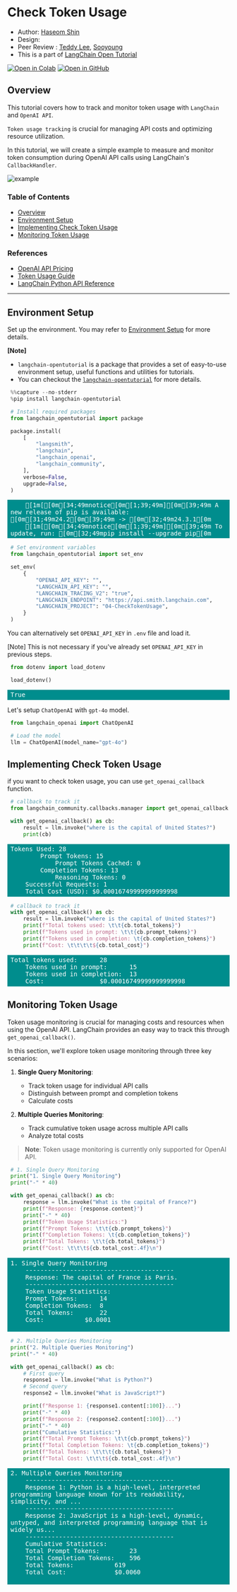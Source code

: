 <style>
.custom {
    background-color: #008d8d;
    color: white;
    padding: 0.25em 0.5em 0.25em 0.5em;
    white-space: pre-wrap;       /* css-3 */
    white-space: -moz-pre-wrap;  /* Mozilla, since 1999 */
    white-space: -pre-wrap;      /* Opera 4-6 */
    white-space: -o-pre-wrap;    /* Opera 7 */
    word-wrap: break-word;
}

pre {
    background-color: #027c7c;
    padding-left: 0.5em;
}

</style>

# Check Token Usage

- Author: [Haseom Shin](https://github.com/IHAGI-c)
- Design: []()
- Peer Review : [Teddy Lee](https://github.com/teddylee777), [Sooyoung](https://github.com/sooyoung-wind)
- This is a part of [LangChain Open Tutorial](https://github.com/LangChain-OpenTutorial/LangChain-OpenTutorial)

[![Open in Colab](https://colab.research.google.com/assets/colab-badge.svg)](https://colab.research.google.com/github/LangChain-OpenTutorial/LangChain-OpenTutorial/blob/main/04-Model/04-CheckTokenUsage.ipynb) [![Open in GitHub](https://img.shields.io/badge/Open%20in%20GitHub-181717?style=flat-square&logo=github&logoColor=white)](https://github.com/LangChain-OpenTutorial/LangChain-OpenTutorial/blob/main/04-Model/04-CheckTokenUsage.ipynb)

## Overview

This tutorial covers how to track and monitor token usage with `LangChain` and `OpenAI API`.

`Token usage tracking` is crucial for managing API costs and optimizing resource utilization.

In this tutorial, we will create a simple example to measure and monitor token consumption during OpenAI API calls using LangChain's `CallbackHandler`.

![example](./img/04-CheckTokenUsage-example-flow-token-usage.png)

### Table of Contents

- [Overview](#overview)
- [Environment Setup](#environment-setup)
- [Implementing Check Token Usage](#implementing-check-token-usage)
- [Monitoring Token Usage](#monitoring-token-usage)

### References

- [OpenAI API Pricing](https://openai.com/api/pricing/)
- [Token Usage Guide](https://help.openai.com/en/articles/4936856-what-are-tokens-and-how-to-count-them)
- [LangChain Python API Reference](https://python.langchain.com/api_reference/community/callbacks/langchain_community.callbacks.manager.get_openai_callback.html)
---

## Environment Setup

Set up the environment. You may refer to [Environment Setup](https://wikidocs.net/257836) for more details.

**[Note]**
- `langchain-opentutorial` is a package that provides a set of easy-to-use environment setup, useful functions and utilities for tutorials. 
- You can checkout the [`langchain-opentutorial`](https://github.com/LangChain-OpenTutorial/langchain-opentutorial-pypi) for more details.

```python
%%capture --no-stderr
%pip install langchain-opentutorial
```

```python
# Install required packages
from langchain_opentutorial import package

package.install(
    [
        "langsmith",
        "langchain",
        "langchain_openai",
        "langchain_community",
    ],
    verbose=False,
    upgrade=False,
)
```

<pre class="custom">
    [1m[[0m[34;49mnotice[0m[1;39;49m][0m[39;49m A new release of pip is available: [0m[31;49m24.2[0m[39;49m -> [0m[32;49m24.3.1[0m
    [1m[[0m[34;49mnotice[0m[1;39;49m][0m[39;49m To update, run: [0m[32;49mpip install --upgrade pip[0m
</pre>

```python
# Set environment variables
from langchain_opentutorial import set_env

set_env(
    {
        "OPENAI_API_KEY": "",
        "LANGCHAIN_API_KEY": "",
        "LANGCHAIN_TRACING_V2": "true",
        "LANGCHAIN_ENDPOINT": "https://api.smith.langchain.com",
        "LANGCHAIN_PROJECT": "04-CheckTokenUsage",
    }
)
```

You can alternatively set `OPENAI_API_KEY` in `.env` file and load it. 

[Note] This is not necessary if you've already set `OPENAI_API_KEY` in previous steps.

```python
from dotenv import load_dotenv

load_dotenv()
```




<pre class="custom">True</pre>



Let's setup `ChatOpenAI` with `gpt-4o` model.

```python
from langchain_openai import ChatOpenAI

# Load the model
llm = ChatOpenAI(model_name="gpt-4o")
```

## Implementing Check Token Usage

if you want to check token usage, you can use `get_openai_callback` function.

```python
# callback to track it
from langchain_community.callbacks.manager import get_openai_callback

with get_openai_callback() as cb:
    result = llm.invoke("where is the capital of United States?")
    print(cb)
```

<pre class="custom">Tokens Used: 28
    	Prompt Tokens: 15
    		Prompt Tokens Cached: 0
    	Completion Tokens: 13
    		Reasoning Tokens: 0
    Successful Requests: 1
    Total Cost (USD): $0.00016749999999999998
</pre>

```python
# callback to track it
with get_openai_callback() as cb:
    result = llm.invoke("where is the capital of United States?")
    print(f"Total tokens used: \t\t{cb.total_tokens}")
    print(f"Tokens used in prompt: \t\t{cb.prompt_tokens}")
    print(f"Tokens used in completion: \t{cb.completion_tokens}")
    print(f"Cost: \t\t\t\t${cb.total_cost}")
```

<pre class="custom">Total tokens used: 		28
    Tokens used in prompt: 		15
    Tokens used in completion: 	13
    Cost: 				$0.00016749999999999998
</pre>

## Monitoring Token Usage

Token usage monitoring is crucial for managing costs and resources when using the OpenAI API. LangChain provides an easy way to track this through `get_openai_callback()`.

In this section, we'll explore token usage monitoring through three key scenarios:

1. **Single Query Monitoring**: 
   - Track token usage for individual API calls
   - Distinguish between prompt and completion tokens
   - Calculate costs

2. **Multiple Queries Monitoring**:
   - Track cumulative token usage across multiple API calls
   - Analyze total costs

> **Note**: Token usage monitoring is currently only supported for OpenAI API.

```python
# 1. Single Query Monitoring
print("1. Single Query Monitoring")
print("-" * 40)

with get_openai_callback() as cb:
    response = llm.invoke("What is the capital of France?")
    print(f"Response: {response.content}")
    print("-" * 40)
    print(f"Token Usage Statistics:")
    print(f"Prompt Tokens: \t\t{cb.prompt_tokens}")
    print(f"Completion Tokens: \t{cb.completion_tokens}")
    print(f"Total Tokens: \t\t{cb.total_tokens}")
    print(f"Cost: \t\t\t${cb.total_cost:.4f}\n")
```

<pre class="custom">1. Single Query Monitoring
    ----------------------------------------
    Response: The capital of France is Paris.
    ----------------------------------------
    Token Usage Statistics:
    Prompt Tokens: 		14
    Completion Tokens: 	8
    Total Tokens: 		22
    Cost: 			$0.0001
    
</pre>

```python
# 2. Multiple Queries Monitoring
print("2. Multiple Queries Monitoring")
print("-" * 40)

with get_openai_callback() as cb:
    # First query
    response1 = llm.invoke("What is Python?")
    # Second query
    response2 = llm.invoke("What is JavaScript?")

    print(f"Response 1: {response1.content[:100]}...")
    print("-" * 40)
    print(f"Response 2: {response2.content[:100]}...")
    print("-" * 40)
    print("Cumulative Statistics:")
    print(f"Total Prompt Tokens: \t\t{cb.prompt_tokens}")
    print(f"Total Completion Tokens: \t{cb.completion_tokens}")
    print(f"Total Tokens: \t\t\t{cb.total_tokens}")
    print(f"Total Cost: \t\t\t${cb.total_cost:.4f}\n")
```

<pre class="custom">2. Multiple Queries Monitoring
    ----------------------------------------
    Response 1: Python is a high-level, interpreted programming language known for its readability, simplicity, and ...
    ----------------------------------------
    Response 2: JavaScript is a high-level, dynamic, untyped, and interpreted programming language that is widely us...
    ----------------------------------------
    Cumulative Statistics:
    Total Prompt Tokens: 		23
    Total Completion Tokens: 	596
    Total Tokens: 			619
    Total Cost: 			$0.0060
    
</pre>
